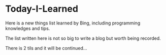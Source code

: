 # Today-I-Learned
Here is a new things list learned by Bing, including programming knowledges and tips.

The list written here is not so big to write a blog but worth being recorded.

There is 2 tils and it will be continued...
